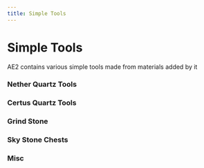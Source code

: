 ```yaml
---
title: Simple Tools
---
```


# Simple Tools

AE2 contains various simple tools made from materials added by it

### Nether Quartz Tools

<CategoryIndex category="Simple Tools/Nether Quartz Tools" />

### Certus Quartz Tools

<CategoryIndex category="Simple Tools/Certus Quartz Tools" />
  
### Grind Stone

<CategoryIndex category="Simple Tools/Grindstone" />
  
### Sky Stone Chests

<CategoryIndex category="Simple Tools/Skystone Chests" />
  
### Misc

<CategoryIndex category="Simple Tools/Misc" />
